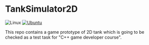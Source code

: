 # TankSimulator2D

![Linux](https://img.shields.io/badge/Linux-FCC624?style=for-the-badge&logo=linux&logoColor=black)  [![Ubuntu](https://github.com/ArthurBandaryk/TankSimulator2D/actions/workflows/build.yml/badge.svg)](https://github.com/ArthurBandaryk/TankSimulator2D/actions/workflows/build.yml)

This repo contains a game prototype of 2D tank which is going to be checked as a test task for "C++ game developer course".
